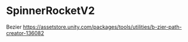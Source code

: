 # SpinnerRocketV2
Bezier
https://assetstore.unity.com/packages/tools/utilities/b-zier-path-creator-136082
